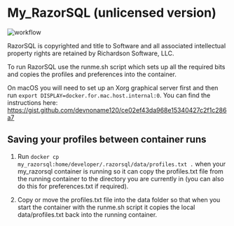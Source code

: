 # My_RazorSQL (unlicensed version)

![workflow](https://github.com/henkez73/my_razorsql/actions/workflows/publish-docker-image.yaml/badge.svg)

RazorSQL is copyrighted and title to Software and all associated intellectual property rights are retained by Richardson Software, LLC.

To run RazorSQL use the runme.sh script which sets up all the required bits and copies the profiles and preferences into the container.

On macOS you will need to set up an Xorg graphical server first and then run `export DISPLAY=docker.for.mac.host.internal:0`. You can find the instructions here: https://gist.github.com/devnoname120/ce02ef43da968e15340427c2f1c286a7

## Saving your profiles between container runs

1. Run `docker cp my_razorsql:home/developer/.razorsql/data/profiles.txt .` when your my_razorsql container is running so it can copy the profiles.txt file from the running container to the directory you are currently in (you can also do this for preferences.txt if required).

2. Copy or move the profiles.txt file into the data folder so that when you start the container with the runme.sh script it copies the local data/profiles.txt back into the running container.
